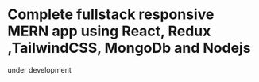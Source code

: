 # Complete fullstack responsive MERN app using React, Redux ,TailwindCSS, MongoDb and Nodejs
under development
